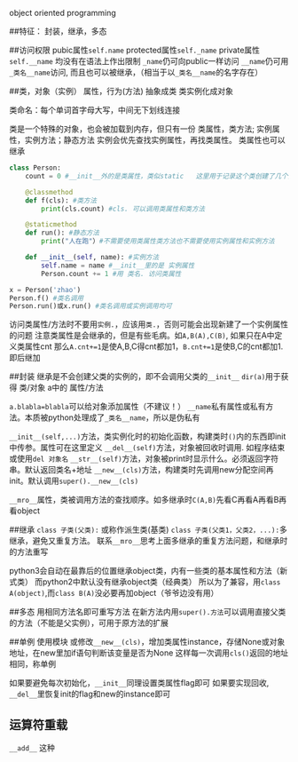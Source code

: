 object oriented programming

##特征：
封装，继承，多态

##访问权限
pubic属性`self.name`
protected属性`self._name`
private属性`self.__name`
均没有在语法上作出限制
`_name`仍可向public一样访问
`__name`仍可用`_类名__name`访问, 而且也可以被继承，（相当于以`_类名__name`的名字存在）

##类，对象（实例）
属性，行为(方法) 抽象成类
类实例化成对象

类命名：每个单词首字母大写，中间无下划线连接

类是一个特殊的对象，也会被加载到内存，但只有一份
类属性，类方法; 实例属性，实例方法；静态方法
实例会优先查找实例属性，再找类属性。 类属性也可以继承
```python
class Person:
    count = 0 #__init__外的是类属性，类似static   这里用于记录这个类创建了几个实例(有几个人)

    @classmethod
    def f(cls): #类方法
        print(cls.count) #cls. 可以调用类属性和类方法

    @staticmethod
    def run(): #静态方法 
        print("人在跑"）#不需要使用类属性类方法也不需要使用实例属性和实例方法

    def __init__(self, name): #实例方法
        self.name = name #__init__里的是 实例属性
        Person.count += 1 #用 类名. 访问类属性

x = Person('zhao')
Person.f() #类名调用
Person.run()或x.run() #类名调用或实例调用均可
```
访问类属性/方法时不要用`实例.`，应该用`类.`，否则可能会出现新建了一个实例属性的问题
注意类属性是会继承的，但是有些毛病。如`A,B(A),C(B)`, 如果只在A中定义类属性cnt 
那么`A.cnt+=1`是使A,B,C得cnt都加1，`B.cnt+=1`是使B,C的cnt都加1.即后继加

##封装
继承是不会创建父类的实例的，即不会调用父类的`__init__`
`dir(a)`用于获得 类/对象 a中的 属性/方法

`a.blabla=blabla`可以给对象添加属性（不建议！）
`__name`私有属性或私有方法。本质被python处理成了`_类名__name`，所以是伪私有

`__init__(self,...)`方法，类实例化时的初始化函数，构建类时`()`内的东西即init中传参。属性可在这里定义
`__del__(self)`方法，对象被回收时调用. 如程序结束或使用`del 对象名`
`__str__(self)`方法，对象被print时显示什么。必须返回字符串。默认返回类名+地址
`__new__(cls)`方法，构建类时先调用new分配空间再init。默认调用`super().__new__(cls)`

`__mro__`属性，类被调用方法的查找顺序。如多继承时`C(A,B)`先看C再看A再看B再看object

##继承
`class 子类(父类):` 或称作派生类(基类)
`class 子类(父类1，父类2，...):`多继承，避免又重复方法。
联系`__mro__`思考上面多继承的重复方法问题，和继承时的方法重写

python3会自动在最靠后的位置继承object类，内有一些类的基本属性和方法（新式类）
而python2中默认没有继承object类（经典类）
所以为了兼容，用`class A(object)`,而`class B(A)`没必要再加object（爷爷边没有用）

##多态
用相同方法名即可重写方法
在新方法内用`super().方法`可以调用直接父类的方法（不能是父实例），可用于原方法的扩展

##单例
使用模块
或修改`__new__(cls)`，增加类属性instance，存储None或对象地址，在new里加if语句判断该变量是否为None
这样每一次调用`cls()`返回的地址相同，称单例

如果要避免每次初始化，`__init__`同理设置类属性flag即可
如果要实现回收, `__del__`里恢复init的flag和new的instance即可

## 运算符重载
`__add__` 这种